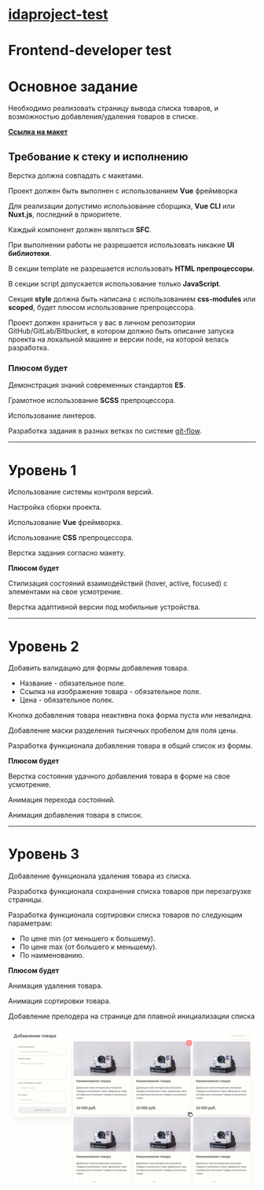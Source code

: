 # [idaproject-test](https://idaproject-test-ten.vercel.app/)

# Frontend-developer test
# **Основное задание**

Необходимо реализовать страницу вывода списка товаров, и возможностью добавления/удаления товаров в списке.

[**Ссылка на макет**](https://www.figma.com/file/kIuVw6nSk218pi9iE98iq5/Junior-frontend-developer-test?node-id=4%3A365)

## **Требование к стеку и исполнению**

Верстка должна совпадать с макетами.

Проект должен быть выполнен с использованием **Vue** фреймворка

Для реализации допустимо использование сборщика, **Vue CLI** или **Nuxt.js**, последний в    приоритете.

Каждый компонент должен являться **SFC**.

При выполнении работы не разрешается использовать никакие **UI библиотеки**.

В секции template не разрешается использовать **HTML препроцессоры**.

В секции script допускается использование только **JavaScript**.

Секция **style** должна быть написана с использованием **css-modules** или **scoped**, будет плюсом использование препроцессора.

Проект должен храниться у вас в личном репозитории GitHub/GitLab/Bitbucket, в котором должно быть описание запуска проекта на локальной машине и версии node, на которой велась разработка.

### **Плюсом будет**

Демонстрация знаний современных стандартов **ES**.

Грамотное использование **SCSS** препроцессора.

Использование линтеров.

Разработка задания в разных ветках по системе [git-flow](https://danielkummer.github.io/git-flow-cheatsheet/index.ru_RU.html).

---

# **Уровень 1**

Использование системы контроля версий.

Настройка сборки проекта.

Использование **Vue** фреймворка.

Использование **CSS** препроцессора.

Верстка задания согласно макету.

**Плюсом будет**

Стилизация состояний взаимодействий (hover, active, focused) с элементами на свое усмотрение.

Верстка адаптивной версии под мобильные устройства.

---

# **Уровень 2**

Добавить валидацию для формы добавления товара.

- Название - обязательное поле.
- Ссылка на изображение товара - обязательное поле.
- Цена - обязательное полек.

Кнопка добавления товара неактивна пока форма пуста или невалидна.

Добавление маски разделения тысячных пробелом для поля цены.

Разработка функционала добавления товара в общий список из формы.

**Плюсом будет**

Верстка состояния удачного добавления товара в форме на свое усмотрение.

Анимация перехода состояний.

Анимация добавления товара в список.

---

# **Уровень 3**

Добавление функционала удаления товара из списка.

Разработка функционала сохранения списка товаров при перезагрузке страницы.

Разработка функционала сортировки списка товаров по следующим параметрам:

- По цене min (от меньшего к большему).
- По цене max (от большего к меньшему).
- По наименованию.

**Плюсом будет**

Анимация удаления товара.

Анимация сортировки товара.

Добавление прелодера на странице для плавной инициализации списка


![Image alt](https://github.com/AlexandrKarpovich/idaproject-test/blob/master/static/demo.jpg)
